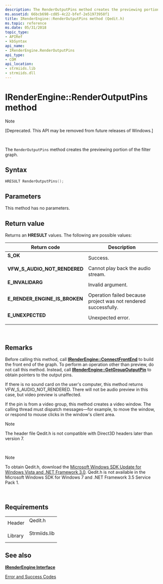 ```yaml
---
description: The RenderOutputPins method creates the previewing portion of the filter graph.
ms.assetid: 66bcb698-cd85-4c22-bfef-2e51973958f1
title: IRenderEngine::RenderOutputPins method (Qedit.h)
ms.topic: reference
ms.date: 05/31/2018
topic_type: 
- APIRef
- kbSyntax
api_name: 
- IRenderEngine.RenderOutputPins
api_type: 
- COM
api_location: 
- strmiids.lib
- strmiids.dll
---
```


# IRenderEngine::RenderOutputPins method

> [!Note]  
> \[Deprecated. This API may be removed from future releases of Windows.\]

 

The `RenderOutputPins` method creates the previewing portion of the filter graph.

## Syntax


```C++
HRESULT RenderOutputPins();
```



## Parameters

This method has no parameters.

## Return value

Returns an **HRESULT** values. The following are possible values:



| Return code                                                                                                  | Description                                                                |
|--------------------------------------------------------------------------------------------------------------|----------------------------------------------------------------------------|
| <dl> <dt>**S\_OK**</dt> </dl>                         | Success.<br/>                                                        |
| <dl> <dt>**VFW\_S\_AUDIO\_NOT\_RENDERED**</dt> </dl>  | Cannot play back the audio stream.<br/>                              |
| <dl> <dt>**E\_INVALIDARG**</dt> </dl>                 | Invalid argument.<br/>                                               |
| <dl> <dt>**E\_RENDER\_ENGINE\_IS\_BROKEN**</dt> </dl> | Operation failed because project was not rendered successfully.<br/> |
| <dl> <dt>**E\_UNEXPECTED**</dt> </dl>                 | Unexpected error.<br/>                                               |



 

## Remarks

Before calling this method, call [**IRenderEngine::ConnectFrontEnd**](irenderengine-connectfrontend.md) to build the front end of the graph. To perform an operation other than preview, do not call this method. Instead, call [**IRenderEngine::GetGroupOutputPin**](irenderengine-getgroupoutputpin.md) to obtain pointers to the output pins.

If there is no sound card on the user's computer, this method returns VFW\_S\_AUDIO\_NOT\_RENDERED. There will not be audio preview in this case, but video preview is unaffected.

If the pin is from a video group, this method creates a video window. The calling thread must dispatch messages—for example, to move the window, or respond to mouse clicks in the window's client area.

> [!Note]  
> The header file Qedit.h is not compatible with Direct3D headers later than version 7.

 

> [!Note]  
> To obtain Qedit.h, download the [Microsoft Windows SDK Update for Windows Vista and .NET Framework 3.0](https://msdn.microsoft.com/windowsvista/bb980924.aspx). Qedit.h is not available in the Microsoft Windows SDK for Windows 7 and .NET Framework 3.5 Service Pack 1.

 

## Requirements



|                    |                                                                                         |
|--------------------|-----------------------------------------------------------------------------------------|
| Header<br/>  | <dl> <dt>Qedit.h</dt> </dl>      |
| Library<br/> | <dl> <dt>Strmiids.lib</dt> </dl> |



## See also

<dl> <dt>

[**IRenderEngine Interface**](irenderengine.md)
</dt> <dt>

[Error and Success Codes](error-and-success-codes.md)
</dt> </dl>

 

 




